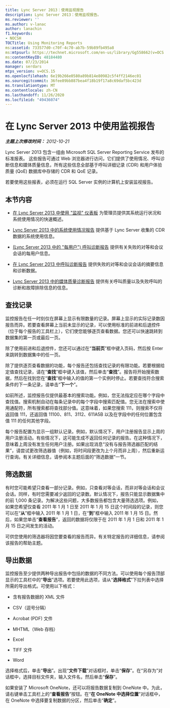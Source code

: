 ```yaml
---
title: Lync Server 2013：使用监视报告
description: Lync Server 2013：使用监视报告。
ms.reviewer: ''
ms.author: v-lanac
author: lanachin
f1.keywords:
- NOCSH
TOCTitle: Using Monitoring Reports
ms:assetid: 733577d0-c70f-4c70-ab7b-59b89fb495a8
ms:mtpsurl: https://technet.microsoft.com/en-us/library/Gg558662(v=OCS.15)
ms:contentKeyID: 48184480
ms.date: 07/23/2014
manager: serdars
mtps_version: v=OCS.15
ms.openlocfilehash: 6e19b266e0580a89b814e80982c5f4ff2146ec01
ms.sourcegitcommit: 36fee89bb887bea4f18b19f17a8c69daf5bc423d
ms.translationtype: MT
ms.contentlocale: zh-CN
ms.lasthandoff: 11/26/2020
ms.locfileid: "49436074"
---
```

# <a name="using-monitoring-reports-in-lync-server-2013"></a>在 Lync Server 2013 中使用监视报告

<div data-xmlns="http://www.w3.org/1999/xhtml">

<div class="topic" data-xmlns="http://www.w3.org/1999/xhtml" data-msxsl="urn:schemas-microsoft-com:xslt" data-cs="https://msdn.microsoft.com/">

<div data-asp="https://msdn2.microsoft.com/asp">



</div>

<div id="mainSection">

<div id="mainBody">

<span> </span>

_**主题上次修改时间：** 2012-10-21_

Lync Server 2013 包含一组由 Microsoft SQL Server Reporting Service 发布的标准报表。 这些报告可通过 Web 浏览器进行访问，它们提供了使用情况、呼叫诊断信息和媒体质量信息，所有这些信息全部基于呼叫详细记录 (CDR) 和用户体验质量 (QoE) 数据库中存储的 CDR 和 QoE 记录。

若要使用这些报表，必须在运行 SQL Server 实例的计算机上安装监视报告。

<div>

## <a name="in-this-section"></a>本节内容

  - [在 Lync Server 2013 中使用 "监视" 仪表板](lync-server-2013-using-the-monitoring-dashboard.md)   为管理员提供其系统运行状况和系统使用情况的快速概述。

  - [Lync Server 2013 中的系统使用情况报告](lync-server-2013-system-usage-reports.md)   提供基于 Lync Server 收集的 CDR 数据的系统使用信息。

  - [ (Lync Server 2013 中的 "每用户") 呼叫诊断报告](lync-server-2013-call-diagnostic-reports-per-user.md)   提供有关失败的对等和会议会话的每用户信息。

  - [在 Lync Server 2013 中呼叫诊断报告](lync-server-2013-call-diagnostic-reports.md)   提供失败的对等和会议会话的摘要信息和诊断数据。

  - [Lync Server 2013 中的媒体质量诊断报告](lync-server-2013-media-quality-diagnostic-reports.md)   提供有关呼叫质量以及失败呼叫的诊断和故障排除信息的信息。

</div>

<div>

## <a name="locating-records"></a>查找记录

监控报告在任一时刻仅在屏幕上显示有限数量的记录。屏幕上显示的实际记录数因报告而异。若要查看屏幕上当前未显示的记录，可以使用标准的前进和后退控件（位于每个报告的工具栏上），它们使您能够逐页查看数据。您还可以快速跳转到数据集的第一页或最后一页。

除了使用前进和后退控件，您还可以通过在“**当前页**”框中键入页码，然后按 Enter 来跳转到数据集中的任一页。

除了提供逐页查看数据的功能，每个报告还包括查找记录的有限功能。若要根据给定值查找记录，请在“**查找**”框中键入该值，然后单击“**查找**”。报告将开始搜索数据，然后在找到您在“**查找**”框中输入的值的第一个实例时停止。若要查找符合搜索条件的下一条记录，请单击“**下一个**”。

如前所述，监控报告仅提供最基本的搜索功能。例如，您无法指定应在哪个字段中查找值。搜索机制自动在每条记录中的每个字段中搜索匹配值。您无法在搜索中使用通配符，所有搜索都将查找部分值。这意味着，如果您搜索 111，则搜索不仅将返回值 111，还返回值 11100、811、3112、611A5B 以及在字段中的任何位置包含值 111 的任何其他字段。

每个报告配置为显示一组默认记录。例如，默认情况下，用户注册报告显示上周的用户注册活动。有些情况下，这可能生成不返回任何记录的报告。在这种情况下，意味着上周没有发生任何用户注册。如果出现消息“没有与报告筛选器匹配的结果”，请尝试更改筛选器值（例如，将时间段更改为上个月而非上周），然后重新运行查询。有关详细信息，请参阅本主题后面的“筛选数据”一节。

</div>

<div>

## <a name="filtering-data"></a>筛选数据

有时您可能希望只查看一部分记录。例如，只查看对等会话，而非对等会话和会议会话。同样，有时您需要减少返回的记录数。默认情况下，报告只能显示数据集中的前 1,000 条记录。为解决这些问题，大多数报告都包含大量筛选选项。例如，如果您希望仅查看 2011 年 1 月 1 日至 2011 年 1 月 15 日这个时间段的记录，则您可以在“**从**”框中输入 2011 年 1 月 1 日，在“**到**”框中输入 2011 年 1 月 15 日。然后，如果您单击“**查看报告**”，返回的数据将仅限于在 2011 年 1 月 1 日和 2011 年 1 月 15 日之间发生的活动。

可供您使用的筛选器将因您要查看的报告而异。有关特定报告的详细信息，请参阅该报告的帮助主题。

</div>

<div>

## <a name="exporting-data"></a>导出数据

监控报告至少提供两种导出报告中包括的数据的不同方法。可以使用每个报告顶部显示的工具栏中的“**导出**”选项。若要使用此选项，请从“**选择格式**”下拉列表中选择所需的导出格式。可使用以下格式：

  - 含有报告数据的 XML 文件

  - CSV（逗号分隔）

  - Acrobat (PDF) 文件

  - MHTML（Web 存档）

  - Excel

  - TIFF 文件

  - Word

选择格式后，单击“**导出**”。出现“**文件下载**”对话框时，单击“**保存**”。在“另存为”对话框中，选择目标文件夹，输入文件名，然后单击“**保存**”。

如果安装了 Microsoft OneNote，还可以将报告数据复制到 OneNote 中。为此，请右键单击工具栏上的“**查看报告**”按钮。在“**在 OneNote 中选择位置**”对话框中，在 OneNote 中选择要复制数据的分区，然后单击“**确定**”。

</div>

</div>

<span> </span>

</div>

</div>

</div>

